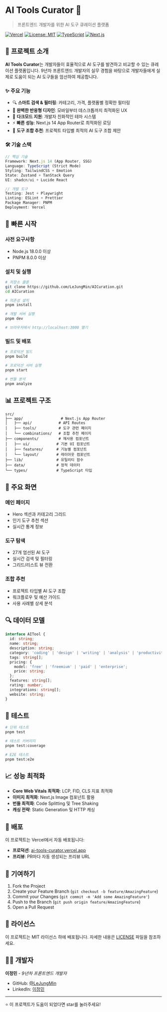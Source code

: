 # AI Tools Curator 🤖

> 프론트엔드 개발자를 위한 AI 도구 큐레이션 플랫폼

[![Vercel](https://vercelbadges.vercel.app/ai-tools-curator.svg)](https://ai-tools-curator.vercel.app/)
[![License: MIT](https://img.shields.io/badge/License-MIT-yellow.svg)](https://opensource.org/licenses/MIT)
[![TypeScript](https://img.shields.io/badge/TypeScript-007ACC?logo=typescript&logoColor=white)](https://www.typescriptlang.org/)
[![Next.js](https://img.shields.io/badge/Next.js-000000?logo=next.js&logoColor=white)](https://nextjs.org/)

## 🎯 프로젝트 소개

**AI Tools Curator**는 개발자들이 효율적으로 AI 도구를 발견하고 비교할 수 있는 큐레이션 플랫폼입니다. 
9년차 프론트엔드 개발자의 실무 경험을 바탕으로 개발자들에게 실제로 도움이 되는 AI 도구들을 엄선하여 제공합니다.

### ✨ 주요 기능

- 🔍 **스마트 검색 & 필터링**: 카테고리, 가격, 플랫폼별 정확한 필터링
- 📱 **완벽한 반응형 디자인**: 모바일부터 데스크톱까지 최적화된 UX
- 🎨 **다크모드 지원**: 개발자 친화적인 테마 시스템
- ⚡ **빠른 성능**: Next.js 14 App Router로 최적화된 로딩
- 🧩 **도구 조합 추천**: 프로젝트 타입별 최적의 AI 도구 조합 제안

### 🛠 기술 스택

```typescript
// 핵심 기술
Framework: Next.js 14 (App Router, SSG)
Language: TypeScript (Strict Mode)
Styling: TailwindCSS + Emotion
State: Zustand + TanStack Query
UI: shadcn/ui + Lucide React

// 개발 도구
Testing: Jest + Playwright
Linting: ESLint + Prettier
Package Manager: PNPM
Deployment: Vercel
```

## 🚀 빠른 시작

### 사전 요구사항

- Node.js 18.0.0 이상
- PNPM 8.0.0 이상

### 설치 및 실행

```bash
# 저장소 클론
git clone https://github.com/LeJungMin/AICuration.git
cd AICuration

# 의존성 설치
pnpm install

# 개발 서버 실행
pnpm dev

# 브라우저에서 http://localhost:3000 열기
```

### 빌드 및 배포

```bash
# 프로덕션 빌드
pnpm build

# 프로덕션 서버 실행
pnpm start

# 번들 분석
pnpm analyze
```

## 📊 프로젝트 구조

```
src/
├── app/                 # Next.js App Router
│   ├── api/            # API Routes
│   ├── tools/          # 도구 관련 페이지
│   └── combinations/   # 조합 추천 페이지
├── components/         # 재사용 컴포넌트
│   ├── ui/            # 기본 UI 컴포넌트
│   ├── features/      # 기능별 컴포넌트
│   └── layout/        # 레이아웃 컴포넌트
├── lib/               # 유틸리티 함수
├── data/              # 정적 데이터
└── types/             # TypeScript 타입
```

## 🎨 주요 화면

### 메인 페이지
- Hero 섹션과 카테고리 그리드
- 인기 도구 추천 섹션
- 실시간 통계 정보

### 도구 탐색
- 27개 엄선된 AI 도구
- 실시간 검색 및 필터링
- 그리드/리스트 뷰 전환

### 조합 추천
- 프로젝트 타입별 AI 도구 조합
- 워크플로우 및 예산 가이드
- 사용 사례별 상세 분석

## 🔍 데이터 모델

```typescript
interface AITool {
  id: string;
  name: string;
  description: string;
  category: 'coding' | 'design' | 'writing' | 'analysis' | 'productivity' | 'media';
  tags: string[];
  pricing: {
    model: 'free' | 'freemium' | 'paid' | 'enterprise';
    price: string;
  };
  features: string[];
  rating: number;
  integrations: string[];
  website: string;
}
```

## 🧪 테스트

```bash
# 단위 테스트
pnpm test

# 테스트 커버리지
pnpm test:coverage

# E2E 테스트
pnpm test:e2e
```

## 📈 성능 최적화

- **Core Web Vitals 최적화**: LCP, FID, CLS 지표 최적화
- **이미지 최적화**: Next.js Image 컴포넌트 활용
- **번들 최적화**: Code Splitting 및 Tree Shaking
- **캐싱 전략**: Static Generation 및 HTTP 캐싱

## 🚀 배포

이 프로젝트는 Vercel에서 자동 배포됩니다:

- **프로덕션**: [ai-tools-curator.vercel.app](https://ai-tools-curator.vercel.app/)
- **프리뷰**: PR마다 자동 생성되는 프리뷰 URL

## 🤝 기여하기

1. Fork the Project
2. Create your Feature Branch (`git checkout -b feature/AmazingFeature`)
3. Commit your Changes (`git commit -m 'Add some AmazingFeature'`)
4. Push to the Branch (`git push origin feature/AmazingFeature`)
5. Open a Pull Request

## 📄 라이선스

이 프로젝트는 MIT 라이선스 하에 배포됩니다. 자세한 내용은 [LICENSE](LICENSE) 파일을 참조하세요.

## 👨‍💻 개발자

**이정민** - *9년차 프론트엔드 개발자*

- GitHub: [@LeJungMin](https://github.com/LeJungMin)
- LinkedIn: [이정민](https://linkedin.com/in/leejungmin)

---

⭐ 이 프로젝트가 도움이 되었다면 star를 눌러주세요!
